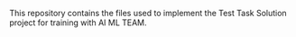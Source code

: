 This repository contains the files used to implement the Test Task Solution project for training with AI ML TEAM.